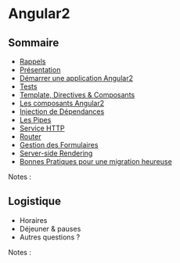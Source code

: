 # Angular2

<!-- .slide: class="page-title" -->

<!-- FIXME: by @ldez, voir l'issue #62 dans Github -->
<style>
  .toc {
    font-size: 1.30rem !important;
  }
</style>



## Sommaire

<!-- .slide: id="master-toc" class="toc" -->

- [Rappels](#/1)
- [Présentation](#/2)
- [Démarrer une application Angular2](#/3)
- [Tests](#/4)
- [Template, Directives & Composants](#/5)
- [Les composants Angular2](#/6)
- [Injection de Dépendances](#/7)
- [Les Pipes](#/8)
- [Service HTTP](#/9)
- [Router](#/10)
- [Gestion des Formulaires](#/11)
- [Server-side Rendering](#/12)
- [Bonnes Pratiques pour une migration heureuse](#/13)

Notes :



## Logistique

- Horaires
- Déjeuner & pauses
- Autres questions ?

Notes :



<!-- .slide: class="page-questions" -->
